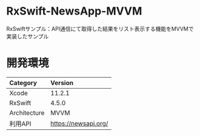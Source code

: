 # RxSwift-NewsApp-MVVM
RxSwiftサンプル：API通信にて取得した結果をリスト表示する機能をMVVMで実装したサンプル

# 開発環境

|Category | Version |
|:-----------|:------------|
| Xcode | 11.2.1 |
| RxSwift | 4.5.0 |
| Architecture | MVVM |
| 利用API | https://newsapi.org/ |
